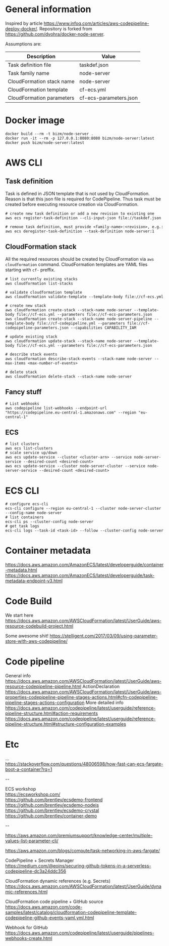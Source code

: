 # General information
Inspired by article https://www.infoq.com/articles/aws-codepipeline-deploy-docker/. Repository is forked from https://github.com/dvohra/docker-node-server.

Assumptions are:

Description | Value
----------- | ------
Task definition file | taskdef.json
Task family name | node-server
CloudFormation stack name | node-server
CloudFormation template | cf-ecs.yml
CloudFormation parameters | cf-ecs-parameters.json

# Docker image

```shell
docker build --rm -t bizm/node-server .
docker run -it --rm -p 127.0.0.1:8080:8080 bizm/node-server:latest
docker push bizm/node-server:latest
```

# AWS CLI

## Task definition

Task is defined in JSON template that is not used by CloudFormation. Reason is that this json file is required for CodePipeline. Thus task must be created before executing resource creation via CloudFormation.

```shell
# create new task definition or add a new revision to existing one
aws ecs register-task-definition --cli-input-json file://taskdef.json

# remove task definition, must provide <family-name>:<revision>, e.g.:
aws ecs deregister-task-definition --task-definition node-server:1
```

## CloudFormation stack

All the required resources should be created by CloudFormation via `aws cloudformation` command. CloudFormation templates are YAML files starting with `cf-` preffix.

```shell
# list currently existing stacks
aws cloudformation list-stacks

# validate cloudformation template
aws cloudformation validate-template --template-body file://cf-ecs.yml

# create new stack
aws cloudformation create-stack --stack-name node-server --template-body file://cf-ecs.yml --parameters file://cf-ecs-parameters.json
aws cloudformation create-stack --stack-name node-server-pipeline --template-body file://cf-codepipeline.yml --parameters file://cf-codepipeline-parameters.json --capabilities CAPABILITY_IAM

# update existing stack
aws cloudformation update-stack --stack-name node-server --template-body file://cf-ecs.yml --parameters file://cf-ecs-parameters.json

# describe stack events
aws cloudformation describe-stack-events --stack-name node-server --max-items <max-number-of-events>

# delete stack
aws cloudformation delete-stack --stack-name node-server
```

## Fancy stuff

```shell
# List webhooks
aws codepipeline list-webhooks --endpoint-url "https://codepipeline.eu-central-1.amazonaws.com" --region "eu-central-1"
```

## ECS

```shell
# list clusters
aws ecs list-clusters
# scale service up/down
aws ecs update-service --cluster <cluster-arn> --service node-server-service --desired-count <desired-count>
aws ecs update-service --cluster node-server-cluster --service node-server-service --desired-count <desired-count>
```

# ECS CLI

```shell
# configure ecs-cli
ecs-cli configure --region eu-central-1 --cluster node-server-cluster --config-name node-server
# list containers
ecs-cli ps --cluster-config node-server
# get task logs
ecs-cli logs --task-id <task-id> --follow --cluster-config node-server
```

# Container metadata

https://docs.aws.amazon.com/AmazonECS/latest/developerguide/container-metadata.html
https://docs.aws.amazon.com/AmazonECS/latest/developerguide/task-metadata-endpoint-v3.html

# Code Build

We start here
https://docs.aws.amazon.com/AWSCloudFormation/latest/UserGuide/aws-resource-codebuild-project.html

Some awesome shit!
https://stelligent.com/2017/03/09/using-parameter-store-with-aws-codepipeline/

# Code pipeline

General info
https://docs.aws.amazon.com/AWSCloudFormation/latest/UserGuide/aws-resource-codepipeline-pipeline.html
ActionDeclaration
https://docs.aws.amazon.com/AWSCloudFormation/latest/UserGuide/aws-properties-codepipeline-pipeline-stages-actions.html#cfn-codepipeline-pipeline-stages-actions-configuration
More detailed info
https://docs.aws.amazon.com/codepipeline/latest/userguide/reference-pipeline-structure.html#action-requirements
https://docs.aws.amazon.com/codepipeline/latest/userguide/reference-pipeline-structure.html#structure-configuration-examples

# Etc

...  
https://stackoverflow.com/questions/48006598/how-fast-can-ecs-fargate-boot-a-container?rq=1

--

ECS workshop  
https://ecsworkshop.com/  
https://github.com/brentley/ecsdemo-frontend  
https://github.com/brentley/ecsdemo-nodejs  
https://github.com/brentley/ecsdemo-crystal  
https://github.com/brentley/container-demo

--

https://aws.amazon.com/premiumsupport/knowledge-center/multiple-values-list-parameter-cli/

https://aws.amazon.com/blogs/compute/task-networking-in-aws-fargate/

CodePipeline + Secrets Manager  
https://medium.com/@eoins/securing-github-tokens-in-a-serverless-codepipeline-dc3a24ddc356

CloudFormation dynamic references (e.g. Secrets)  
https://docs.aws.amazon.com/AWSCloudFormation/latest/UserGuide/dynamic-references.html

CloudFormation code pipeline + GitHub source  
https://docs.aws.amazon.com/code-samples/latest/catalog/cloudformation-codepipeline-template-codepipeline-github-events-yaml.yml.html

Webhook for GitHub  
https://docs.aws.amazon.com/codepipeline/latest/userguide/pipelines-webhooks-create.html
